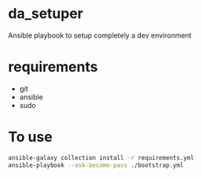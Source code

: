 # da_setuper
Ansible playbook to setup completely a dev environment

# requirements
* git
* ansible
* sudo

# To use
```bash
ansible-galaxy collection install -r requirements.yml
ansible-playbook --ask-become-pass ./bootstrap.yml
```
